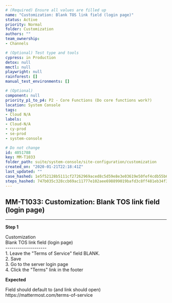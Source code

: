 ```yaml
---
# (Required) Ensure all values are filled up
name: "Customization: Blank TOS link field (login page)"
status: Active
priority: Normal
folder: Customization
authors: ""
team_ownership: 
- Channels

# (Optional) Test type and tools
cypress: in Production
detox: null
mmctl: null
playwright: null
rainforest: []
manual_test_environments: []

# (Optional)
component: null
priority_p1_to_p4: P2 - Core Functions (Do core functions work?)
location: System Console
tags: 
- Cloud N/A
labels: 
- Cloud-N/A
- cy-prod
- se-prod
- system-console

# Do not change
id: 4051788
key: MM-T1033
folder_path: suite/system-console/site-configuration/customization
created_on: "2020-01-21T22:18:41Z"
last_updated: ""
case_hashed: 1e5f52128b5111cf27262969aced8c5d59e8e3e03619e50fef4cdb55b69ca6e59f5c8ec5ae97453441da64d99b4dccba
steps_hashed: 747b035c328ccb69ac11777e102aee698899019bafd3c8ff481eb34f308dd2bb8fc57871d048df9782be7de1a478e2c0
---
```


## MM-T1033: Customization: Blank TOS link field (login page)

---

**Step 1**

Customization\
Blank TOS link field (login page)\
\--------------------\
1\. Leave the "Terms of Service" field BLANK.\
2\. Save\
3\. Go to the server login page\
4\. Click the "Terms" link in the footer

**Expected**

Field should default to (and link should open) https\://mattermost.com/terms-of-service
